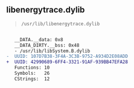 ## libenergytrace.dylib

> `/usr/lib/libenergytrace.dylib`

```diff

   __DATA.__data: 0x8
   __DATA_DIRTY.__bss: 0x48
   - /usr/lib/libSystem.B.dylib
-  UUID: 107D7B38-3F4A-3C3B-9752-A934D2E08ADD
+  UUID: 42990689-6FF4-3321-91AF-939BB47EFA28
   Functions: 10
   Symbols:   26
   CStrings:  12

```
